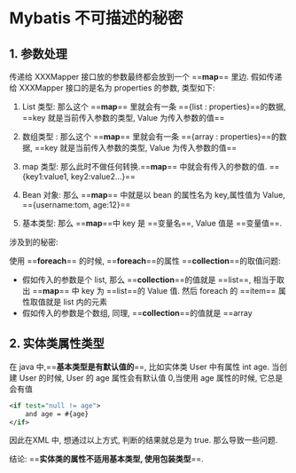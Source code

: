 # Mybatis 不可描述的秘密

## 1. 参数处理

传递给 XXXMapper 接口放的参数最终都会放到一个 ==**map**== 里边. 假如传递给 XXXMapper 接口的是名为 properties 的参数, 类型如下:

1. List 类型: 那么这个 ==**map**== 里就会有一条 =={list : properties}==的数据, ==key 就是当前传入参数的类型, Value 为传入参数的值==
2. 数组类型 : 那么这个 ==**map**== 里就会有一条 =={array : properties}==的数据, ==key 就是当前传入参数的类型, Value 为传入参数的值==

3. map 类型: 那么此时不做任何转换.==**map**== 中就会有传入的参数的值. =={key1:value1, key2:value2...}==
4. Bean 对象: 那么 ==**map**== 中就是以 bean 的属性名为 key,属性值为 Value, =={username:tom, age:12}==
5. 基本类型: 那么 ==**map**==中 key 是 ==变量名==, Value 值是 ==变量值==.



涉及到的秘密:

使用 ==**foreach**== 的时候, ==**foreach**==的属性 ==**collection**==的取值问题:

- 假如传入的参数是个 list, 那么 ==**collection**==的值就是 ==list==, 相当于取出 ==**map**== 中 key 为 ==list==的 Value 值. 然后 foreach 的 ==item== 属性取值就是 list 内的元素
- 假如传入的参数是个数组, 同理, ==**collection**==的值就是 ==array



## 2. 实体类属性类型

在 java 中,==**基本类型是有默认值的**==, 比如实体类 User 中有属性 int age. 当创建 User 的时候, User 的 age 属性会有默认值 0,当使用 age 属性的时候, 它总是会有值

```xml
<if test="null != age">
	and age = #{age}
</if>
```

因此在XML 中, 想通过以上方式, 判断的结果就总是为 true. 那么导致一些问题.

结论: ==**实体类的属性不适用基本类型, 使用包装类型**==.


